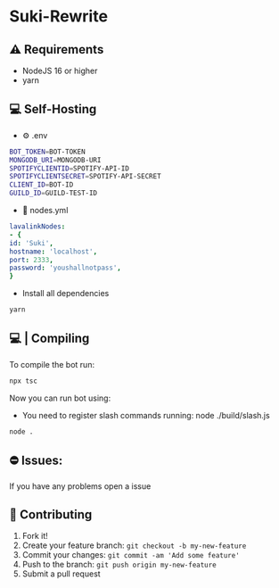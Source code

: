 # Suki-Rewrite

## ⚠ Requirements
- NodeJS 16 or higher
- yarn


## 💻 Self-Hosting

- ⚙️ .env
```bash
BOT_TOKEN=BOT-TOKEN
MONGODB_URI=MONGODB-URI
SPOTIFYCLIENTID=SPOTIFY-API-ID
SPOTIFYCLIENTSECRET=SPOTIFY-API-SECRET
CLIENT_ID=BOT-ID
GUILD_ID=GUILD-TEST-ID
```

- 🎵 nodes.yml
```yml
lavalinkNodes:
- {
id: 'Suki',
hostname: 'localhost',
port: 2333,
password: 'youshallnotpass',
}
```

- Install all dependencies
```bash
yarn
```

## 💻 | Compiling
To compile the bot run:

```bash
npx tsc
```

Now you can run bot using:
- You need to register slash commands running: node ./build/slash.js
```bash
node .
```

## ⛔ Issues:
If you have any problems open a issue

## 🚀 Contributing

1. Fork it!
2. Create your feature branch: `git checkout -b my-new-feature`
3. Commit your changes: `git commit -am 'Add some feature'`
4. Push to the branch: `git push origin my-new-feature`
5. Submit a pull request
